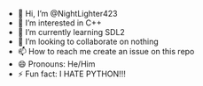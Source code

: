 - 👋 Hi, I’m @NightLighter423
- 👀 I’m interested in C++
- 🌱 I’m currently learning SDL2
- 💞️ I’m looking to collaborate on nothing
- 📫 How to reach me create an issue on this repo
- 😄 Pronouns: He/Him
- ⚡ Fun fact: I HATE PYTHON!!!
